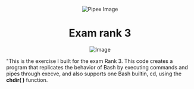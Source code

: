<p align="center">
    <img src="https://www.42porto.com/wp-content/uploads/2024/08/42-Porto-Horizontal.png" alt="Pipex Image" />
</p>
<h1 align="center">Exam rank 3</h1>
<p align="center">
    <img src="https://github.com/user-attachments/assets/64632116-be44-4c22-b0b0-0f4fd027f218" alt="Image"/>
</p>

<p>
"This is the exercise I built for the exam Rank 3. This code creates a program that replicates the behavior of Bash by executing commands and pipes through execve, and also supports one Bash builtin, cd, using the <b>chdir( )</b> function.
</p>
